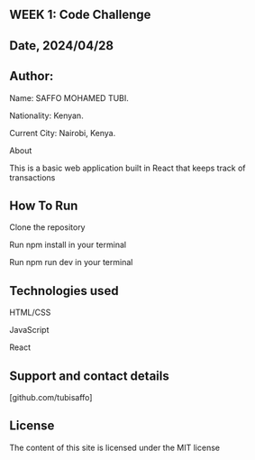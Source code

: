 ## WEEK 1: Code Challenge

## Date, 2024/04/28

## Author:

Name: SAFFO MOHAMED TUBI.

Nationality: Kenyan.

Current City: Nairobi, Kenya.

About

This is a basic web application built in React that keeps track of transactions

## How To Run

Clone the repository

Run npm install in your terminal

Run npm run dev in your terminal

## Technologies used

HTML/CSS

JavaScript

React

## Support and contact details

[github.com/tubisaffo]

## License

The content of this site is licensed under the MIT license
